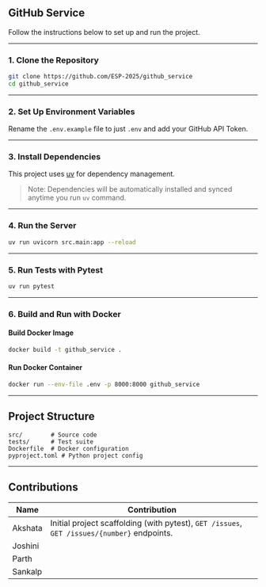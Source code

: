 ## GitHub Service

Follow the instructions below to set up and run the project.

---

### 1. Clone the Repository

```bash
git clone https://github.com/ESP-2025/github_service
cd github_service
```

---

### 2. Set Up Environment Variables

Rename the `.env.example` file to just `.env` and add your GitHub API Token.

---

### 3. Install Dependencies

This project uses [uv](https://github.com/astral-sh/uv) for dependency management.

> Note: Dependencies will be automatically installed and synced anytime you run `uv` command.

---

### 4. Run the Server

```bash
uv run uvicorn src.main:app --reload
```

---

### 5. Run Tests with Pytest

```bash
uv run pytest
```

---

### 6. Build and Run with Docker

#### Build Docker Image
```bash
docker build -t github_service .
```

#### Run Docker Container
```bash
docker run --env-file .env -p 8000:8000 github_service
```

---

## Project Structure

```
src/        # Source code
tests/      # Test suite
Dockerfile  # Docker configuration
pyproject.toml # Python project config
```

---

## Contributions

| Name    | Contribution                                                                 |
|---------|-------------------------------------------------------------------------------|
| Akshata | Initial project scaffolding (with pytest), `GET /issues`, `GET /issues/{number}` endpoints. |
| Joshini |                                                                               |
| Parth   |                                                                               |
| Sankalp |                                                                               |
